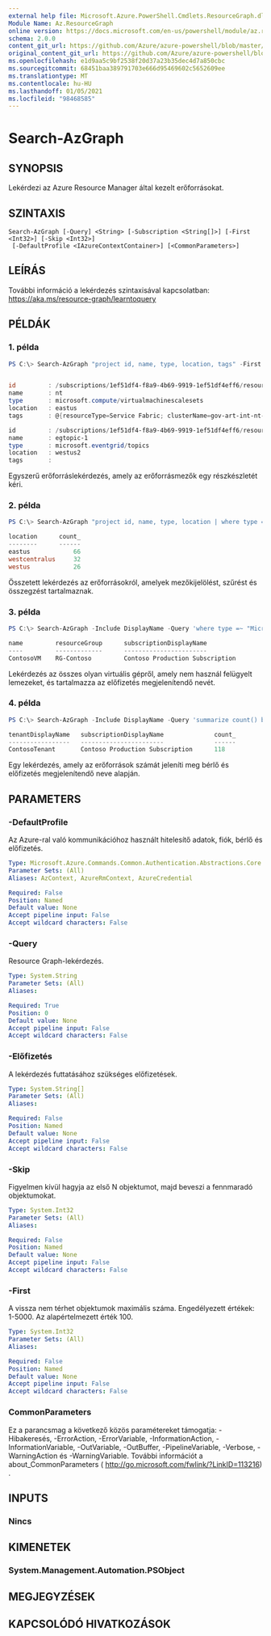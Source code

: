 ```yaml
---
external help file: Microsoft.Azure.PowerShell.Cmdlets.ResourceGraph.dll-Help.xml
Module Name: Az.ResourceGraph
online version: https://docs.microsoft.com/en-us/powershell/module/az.resourcegraph/search-azgraph
schema: 2.0.0
content_git_url: https://github.com/Azure/azure-powershell/blob/master/src/ResourceGraph/ResourceGraph/help/Search-AzGraph.md
original_content_git_url: https://github.com/Azure/azure-powershell/blob/master/src/ResourceGraph/ResourceGraph/help/Search-AzGraph.md
ms.openlocfilehash: e1d9aa5c9bf2538f20d37a23b35dec4d7a850cbc
ms.sourcegitcommit: 68451baa389791703e666d95469602c5652609ee
ms.translationtype: MT
ms.contentlocale: hu-HU
ms.lasthandoff: 01/05/2021
ms.locfileid: "98468585"
---
```

# Search-AzGraph

## SYNOPSIS
Lekérdezi az Azure Resource Manager által kezelt erőforrásokat.

## SZINTAXIS

```
Search-AzGraph [-Query] <String> [-Subscription <String[]>] [-First <Int32>] [-Skip <Int32>]
 [-DefaultProfile <IAzureContextContainer>] [<CommonParameters>]
```

## LEÍRÁS
További információ a lekérdezés szintaxisával kapcsolatban: https://aka.ms/resource-graph/learntoquery

## PÉLDÁK

### 1. példa
```powershell
PS C:\> Search-AzGraph "project id, name, type, location, tags" -First 3


id         : /subscriptions/1ef51df4-f8a9-4b69-9919-1ef51df4eff6/resourceGroups/Service-INT-a/providers/Microsoft.Compute/virtualMachineScaleSets/nt
name       : nt
type       : microsoft.compute/virtualmachinescalesets
location   : eastus
tags       : @{resourceType=Service Fabric; clusterName=gov-art-int-nt-a}

id         : /subscriptions/1ef51df4-f8a9-4b69-9919-1ef51df4eff6/resourceGroups/Service-INT-a/providers/Microsoft.EventGrid/topics/egtopic-1
name       : egtopic-1
type       : microsoft.eventgrid/topics
location   : westus2
tags       :
```

Egyszerű erőforráslekérdezés, amely az erőforrásmezők egy részkészletét kéri.

### 2. példa
```powershell
PS C:\> Search-AzGraph "project id, name, type, location | where type =~ 'Microsoft.Compute/virtualMachines' | summarize count() by location | top 3 by count_"

location      count_
--------      ------
eastus            66
westcentralus     32
westus            26
```

Összetett lekérdezés az erőforrásokról, amelyek mezőkijelölést, szűrést és összegzést tartalmaznak.

### 3. példa
```powershell
PS C:\> Search-AzGraph -Include DisplayName -Query 'where type =~ "Microsoft.Compute/virtualMachines"| where properties.storageProfile.osDisk.managedDisk == "" | project name, resourceGroup, subscriptionDisplayName'

name         resourceGroup      subscriptionDisplayName
----         -------------      -----------------------
ContosoVM    RG-Contoso         Contoso Production Subscription                                               

```
Lekérdezés az összes olyan virtuális gépről, amely nem használ felügyelt lemezeket, és tartalmazza az előfizetés megjelenítendő nevét.

### 4. példa
```powershell
PS C:\> Search-AzGraph -Include DisplayName -Query 'summarize count() by tenantDisplayName, subscriptionDisplayName'

tenantDisplayName   subscriptionDisplayName              count_
-----------------   -----------------------              ------
ContosoTenant       Contoso Production Subscription      118                                           
```
Egy lekérdezés, amely az erőforrások számát jeleníti meg bérlő és előfizetés megjelenítendő neve alapján.

## PARAMETERS

### -DefaultProfile
Az Azure-ral való kommunikációhoz használt hitelesítő adatok, fiók, bérlő és előfizetés.

```yaml
Type: Microsoft.Azure.Commands.Common.Authentication.Abstractions.Core.IAzureContextContainer
Parameter Sets: (All)
Aliases: AzContext, AzureRmContext, AzureCredential

Required: False
Position: Named
Default value: None
Accept pipeline input: False
Accept wildcard characters: False
```

### -Query
Resource Graph-lekérdezés.

```yaml
Type: System.String
Parameter Sets: (All)
Aliases:

Required: True
Position: 0
Default value: None
Accept pipeline input: False
Accept wildcard characters: False
```

### -Előfizetés
A lekérdezés futtatásához szükséges előfizetések.

```yaml
Type: System.String[]
Parameter Sets: (All)
Aliases:

Required: False
Position: Named
Default value: None
Accept pipeline input: False
Accept wildcard characters: False
```

### -Skip
Figyelmen kívül hagyja az első N objektumot, majd beveszi a fennmaradó objektumokat.

```yaml
Type: System.Int32
Parameter Sets: (All)
Aliases:

Required: False
Position: Named
Default value: None
Accept pipeline input: False
Accept wildcard characters: False
```

### -First
A vissza nem térhet objektumok maximális száma. Engedélyezett értékek: 1-5000.
Az alapértelmezett érték 100.

```yaml
Type: System.Int32
Parameter Sets: (All)
Aliases:

Required: False
Position: Named
Default value: None
Accept pipeline input: False
Accept wildcard characters: False
```

### CommonParameters
Ez a parancsmag a következő közös paramétereket támogatja: -Hibakeresés, -ErrorAction, -ErrorVariable, -InformationAction, -InformationVariable, -OutVariable, -OutBuffer, -PipelineVariable, -Verbose, -WarningAction és -WarningVariable. További információt a about_CommonParameters ( http://go.microsoft.com/fwlink/?LinkID=113216) .

## INPUTS

### Nincs

## KIMENETEK

### System.Management.Automation.PSObject

## MEGJEGYZÉSEK

## KAPCSOLÓDÓ HIVATKOZÁSOK
